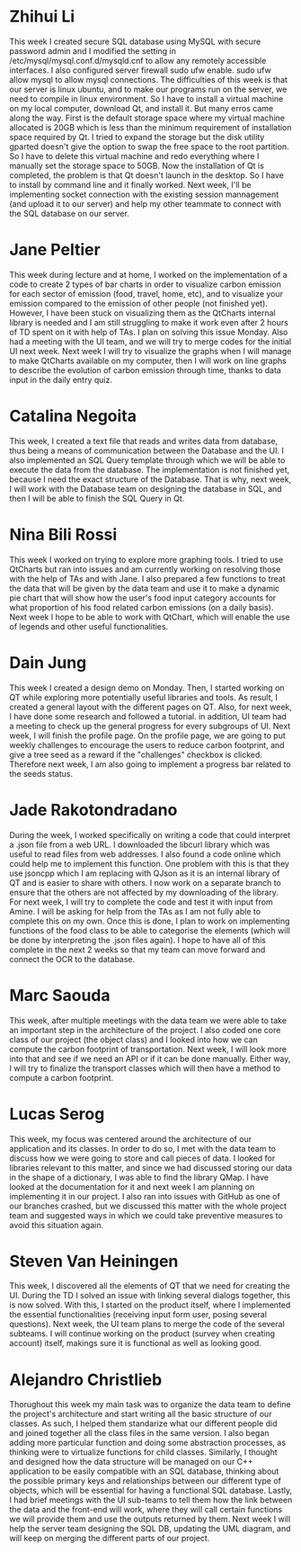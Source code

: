 # Zhihui Li 
This week I created secure SQL database using MySQL with secure password admin and I modified the setting in /etc/mysql/mysql.conf.d/mysqld.cnf to allow any remotely accessible interfaces. I also configured server firewall sudo ufw enable. sudo ufw allow mysql to allow mysql connections.
The difficulties of this week is that our server is linux ubuntu, and to make our programs run on the server, we need to compile in linux environment. So I have to install a virtual machine on my local computer, download Qt, and install it. But many erros came along the way. First is the default storage space where my virtual machine allocated is 20GB which is less than the minimum requirement of installation space required by Qt. I tried to expand the storage but the disk utility gparted doesn't give the option to swap the free space to the root partition. So I have to delete this virtual machine and redo everything where I manually set the storage space to 50GB. Now the installation of Qt is completed, the problem is that Qt doesn't launch in the desktop. So I have to install by command line and it finally worked. Next week, I'll be implementing socket connection with the existing session mannagement (and upload it to our server) and help my other teammate to connect with the SQL database on our server.

# Jane Peltier
This week during lecture and at home, I worked on the implementation of a code to create 2 types of bar charts in order to visualize carbon emission for each sector of emission (food, travel, home, etc), and to visualize your emission compared to the emission of other people (not finished yet). However, I have been stuck on visualizing them as the QtCharts internal library is needed and I am still struggling to make it work even after 2 hours of TD spent on it with help of TAs. I plan on solving this issue Monday.
Also had a meeting with the UI team, and we will try to merge codes for the initial UI next week.
Next week I will try to visualize the graphs when I will manage to make QtCharts available on my computer, then I will work on line graphs to describe the evolution of carbon emission through time, thanks to data input in the daily entry quiz.

# Catalina Negoita
This week, I created a text file that reads and writes data from database, thus being a means of communication between the Database and the UI. I also implemented an SQL Query template through which we will be able to execute the data from the database. The implementation is not finished yet, because I need the exact structure of the Database. That is why, next week, I will work with the Database team on designing the database in SQL, and then I will be able to finish the SQL Query in Qt.

# Nina Bili Rossi
This week I worked on trying to explore more graphing tools. I tried to use QtCharts but ran into issues and am currently working on resolving those with the help of TAs and with Jane. I also prepared a few functions to treat the data that will be given by the data team and use it to make a dynamic pie chart that will show how the user's food input category accounts for what proportion of his food related carbon emissions (on a daily basis). Next week I hope to be able to work with QtChart, which will enable the use of legends and other useful functionalities.

# Dain Jung
This week I created a design demo on Monday. Then, I started working on QT while exploring more potentially useful libraries and tools. As result, I created a general layout with the different pages on QT. Also, for next week, I have done some research and followed a tutorial. in addition, UI team had a meeting to check up the general progress for every subgroups of UI.
Next week, I will finish the profile page. On the profile page, we are going to put weekly challenges to encourage the users to reduce carbon footprint, and give a tree seed as a reward if the "challenges" checkbox is clicked. Therefore next week, I am also going to implement a progress bar related to the seeds status.

# Jade Rakotondradano
During the week, I worked specifically on writing a code that could interpret a .json file from a web URL. I downloaded the libcurl library which was useful to read files from web addresses. I also found a code online which could help me to implement this function. One problem with this is that they use jsoncpp which I am replacing with QJson as it is an internal library of QT and is easier to share with others. I now work on a separate branch to ensure that the others are not affected by my downloading of the library. For next week, I will try to complete the code and test it with input from Amine. I will be asking for help from the TAs as I am not fully able to complete this on my own. Once this is done, I plan to work on implementing functions of the food class to be able to categorise the elements (which will be done by interpreting the .json files again). I hope to have all of this complete in the next 2 weeks so that my team can move forward and connect the OCR to the database.

# Marc Saouda
This week, after multiple meetings with the data team we were able to take an important step in the architecture of the project. I also coded one core class of our project (the object class) and I looked into how we can compute the carbon footprint of transportation. Next week, I will look more into that and see if we need an API or if it can be done manually. Either way, I will try to finalize the transport classes which will then have a method to compute a carbon footprint.

# Lucas Serog
This week, my focus was centered around the architecture of our application and its classes. In order to do so, I met with the data team to discuss how we were going to store and call pieces of data. I looked for libraries relevant to this matter, and since we had discussed storing our data in the shape of a dictionary, I was able to find the library QMap. I have looked at the documentation for it and next week I am planning on implementing it in our project. I also ran into issues with GitHub as one of our branches crashed, but we discussed this matter with the whole project team and suggested ways in which we could take preventive measures to avoid this situation again.

# Steven Van Heiningen 
This week, I discovered all the elements of QT that we need for creating the UI. During the TD I solved an issue with linking several dialogs together, this is now solved. With this, I started on the product itself, where I implemented the essential functionalities (receiving input form user, posing several questions).
Next week, the UI team plans to merge the code of the several subteams. I will continue working on the product (survey when creating account) itself, makings sure it is functional as well as looking good.

# Alejandro Christlieb 
Thorughout this week my main task was to organize the data team to define the project's architecture and start writing all the basic structure of our classes. As such, I helped them standarize what our different people did and joined together all the class files in the same version. I also began adding more particular function and doing some abstraction processes, as thinking were to virtualize functions for child classes. Similarly, I thought and designed how the data structure will be managed on our C++ application to be easily compatible with an SQL database, thinking about the possible primary keys and relationships between our different type of objects, which will be essential for having a functional SQL database. Lastly, I had brief meetings with the UI sub-teams to tell them how the link between the data and the front-end will work, where they will call certain functions we will provide them and use the outputs returned by them. Next week I will help the server team designing the SQL DB, updating the UML diagram, and will keep on merging the different parts of our project.
